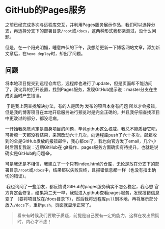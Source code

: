 # GitHub的Pages服务

​	之前已经完成多次与远程库交互，并利用Pages服务展示作品，我们可以选择分支，再选择分支下的部署目录`/root`或`/docs`，这两种形式我都亲测过，没什么问题。

​	但是，在一个阳光明媚，睡意四伏的下午，我想给更新一下博客网站文章，添加新文章后，在`hexo deploy`时，却出了问题。

## 问题

​	将本地项目提交到远程仓库后，远程库也进行了update，但是页面却不能访问了，我诧异的打开设置，找到Pages服务，发现GitHub提示说：master分支在生成页面时产生错误。 

​	于是我上网查找解决办法，有的人是因为 发布的项目本身有问题 所以才会报错，但是我的博客项目在本地开启服务进行预览时是完全正确的，并且我仔细查找项目中更改过的部分，都没毛病。

​	一开始我感觉肯定是自身项目的问题，毕竟github这么权威，我总不能质疑它吧，可折腾一天都没有结果，来回改动六十几次，向远程库push了六十多次，邮箱收到的全是GitHub发放的报错邮件，我心都cei了，我也向官方发了email，几个小时后回复我说：近期GitHub在 git操作、pages服务方面确实有待提升。也就是说确实是GitHub的问题😂。

​	可是我还是不相信，我建立了一个只有index.html的仓库，无论是放在分支下的部署目录`/root`或`/docs`中，结果都以失败告终，且报错信息都一样（也没有指出确切的错误）。

​	我也询问了一些朋友，都反馈说GitHub的pages服务确实不怎么稳定，我心想 官方肯定会修复，结果第二天一早，我就进入github查看pages服务，发现报错信息变了 （要将项目放在/docs目录下），然后我将远程库`pull`到本地，再将展示部分放入`/docs`下，重新`push`，页面就显示正常了。

>​	看来有时候我们要敢于质疑，前提是自己要有一定的能力，这样在发出质疑时，内心才不虚！
